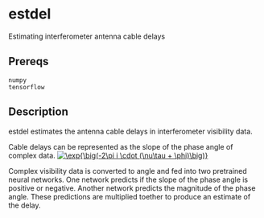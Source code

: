 # estdel
Estimating interferometer antenna cable delays
## Prereqs

```
numpy
tensorflow
``` 
## Description

estdel estimates the antenna cable delays in interferometer visibility data. 

Cable delays can be represented as the slope of the phase angle of complex data.
<a href="https://www.codecogs.com/eqnedit.php?latex=\fn_cm&space;\exp{\big(-2\pi&space;i&space;\cdot&space;(\nu\tau&space;&plus;&space;\phi)\big)}" target="_blank"><img src="https://latex.codecogs.com/gif.latex?\fn_cm&space;\exp{\big(-2\pi&space;i&space;\cdot&space;(\nu\tau&space;&plus;&space;\phi)\big)}" title="\exp{\big(-2\pi i \cdot (\nu\tau + \phi)\big)}" /></a>

Complex visibility data is converted to angle and fed into two pretrained neural networks. One network predicts if the slope of the phase angle is positive or negative. Another network predicts the magnitude of the phase angle. These predictions are multiplied toether to produce an estimate of the delay. 

